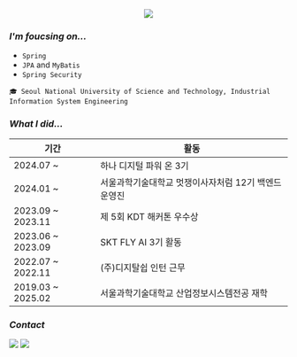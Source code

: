 <div align ="center">
  <img src="https://github.com/se0hyun/se0hyun/assets/79033073/a9f93951-cc90-4f8c-b442-405c1d97b7ed"/>
</div>

### *I'm foucsing on...* 
- `Spring`
- `JPA` and `MyBatis`
- `Spring Security`


```
🎓 Seoul National University of Science and Technology, Industrial Information System Engineering 
```


### *What I did...*

| 기간 | 활동 | 
| --- | --- | 
| 2024.07 ~ | 하나 디지털 파워 온 3기 |
| 2024.01 ~ | 서울과학기술대학교 멋쟁이사자처럼 12기 백엔드 운영진| 
| 2023.09 ~ 2023.11 | 제 5회 KDT 해커톤 우수상 |
| 2023.06 ~ 2023.09 | SKT FLY AI 3기 활동|
| 2022.07 ~ 2022.11 | (주)디지탈쉽 인턴 근무|
| 2019.03 ~ 2025.02 | 서울과학기술대학교 산업정보시스템전공 재학 |



### *Contact*
<a href="https://iamse0hyun.tistory.com/"><img src="https://img.shields.io/badge/Tistory-eb531f?style=flat-square&logo=tistory&logoColor=white&link=https://iamse0hyun.tistory.com/"/></a> 
<a href="mailto:be8shyn@gmail.com"><img src="https://img.shields.io/badge/Gmail-34a853?style=flat-square&logo=Gmail&logoColor=white&link=mailto:be8shyn@gmail.com"/></a>




<!--
<div style="display: flex; align-items: center; justify-content: center; background-color: #262626; padding: 10px;">
    <img src="https://github-readme-stats.vercel.app/api?username=se0hyun&hide=stars,contribs&count_private=true&show_icons=true&theme=vue&title_color=00F6FF&text_color=FFFFFF&icon_color=00F6FF&bg_color=262626" alt="stats" style="margin-right: 20px;" />
    <img src="https://github-readme-stats.vercel.app/api/top-langs/?username=se0hyun&layout=compact&bg_color=262626&title_color=00F6FF" alt="toplangs" />
</div>-->

<!--
![Hits](https://hits.seeyoufarm.com/api/count/incr/badge.svg?url=https%3A%2F%2Fgithub.com%2Fse0hyun&count_bg=%230B666A&title_bg=%2397FEED&icon=&icon_color=%23000000&title=hits&edge_flat=false)-->

<!--
**se0hyun/se0hyun** is a ✨ _special_ ✨ repository because its `README.md` (this file) appears on your GitHub profile.

Here are some ideas to get you started:

- 🔭 I’m currently working on ...
- 🌱 I’m currently learning ...
- 👯 I’m looking to collaborate on ...
- 🤔 I’m looking for help with ...
- 💬 Ask me about ...
- 📫 How to reach me: ...
- 😄 Pronouns: ...
- ⚡ Fun fact: ...
-->
